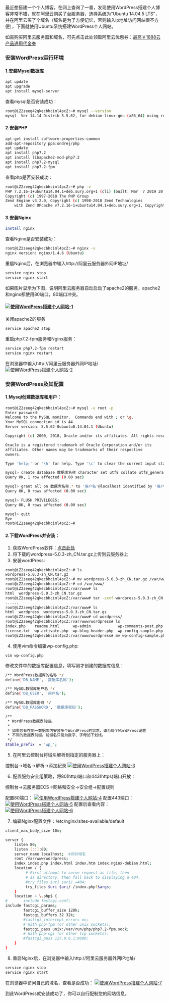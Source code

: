 最近想搭建一个个人博客，在网上查询了一番，发现使用WordPress搭建个人博客非常不错，就在阿里云购买了台服务器，选择系统为“Ubuntu 14.04.5 LTS”，并在阿里云买了个域名（域名是为了方便记忆，否则输入ip地址访问网站很不方便），下面就使用Ubuntu系统搭建WordPress个人网站。

如需购买阿里云服务器和域名，可先点击此处领取阿里云优惠券：[最高￥1888云产品通用代金券](https://promotion.aliyun.com/ntms/yunparter/invite.html?userCode=1xljq71y)

### 安装WordPress运行环境
#### 1.安装Mysql数据库
```bash
apt update
apt upgrade
apt install mysql-server
```
查看mysql是否安装成功：
```bash
root@iZ2zeeg42qkecbhciml4pcZ:~# mysql --version
mysql  Ver 14.14 Distrib 5.5.62, for debian-linux-gnu (x86_64) using readline 6.3
```
#### 2.安装PHP

```bash
apt-get install software-properties-common
add-apt-repository ppa:ondrej/php
apt update
apt install php7.2
apt install libapache2-mod-php7.2
apt install php7.2-mysql
apt install php7.2-fpm
```
查看php是否安装成功：
```bash
root@iZ2zeeg42qkecbhciml4pcZ:~# php -v
PHP 7.2.16-1+ubuntu14.04.1+deb.sury.org+1 (cli) (built: Mar  7 2019 20:42:24) ( NTS )
Copyright (c) 1997-2018 The PHP Group
Zend Engine v3.2.0, Copyright (c) 1998-2018 Zend Technologies
    with Zend OPcache v7.2.16-1+ubuntu14.04.1+deb.sury.org+1, Copyright (c) 1999-2018, by Zend Technologies
```
#### 3.安装Nginx
```bash
install nginx
```
查看Nginx是否安装成功：
```bash
root@iZ2zeeg42qkecbhciml4pcZ:~# nginx -v
nginx version: nginx/1.4.6 (Ubuntu)
```
重启Nginx后，在浏览器中输入http://阿里云服务器外网IP地址/
```bash
service nginx stop
service nginx start
```
如果图片显示为下图，说明阿里云服务器自动启动了apache2的服务，apache2和nginx都使用80端口，80端口冲突。
#### [![使用WordPress搭建个人网站-1](./16-使用WordPress搭建个人网站/1.jpg "使用WordPress搭建个人网站-1")](./16-使用WordPress搭建个人网站/1.jpg "使用WordPress搭建个人网站-1")
关闭apache2的服务
```bash
service apache2 stop
```
重启php7.2-fpm服务和Nginx服务：
```bash
service php7.2-fpm restart
service nginx restart
```
在浏览器中输入http://阿里云服务器外网IP地址/
[![使用WordPress搭建个人网站-2](./16-使用WordPress搭建个人网站/2.jpg "使用WordPress搭建个人网站-2")](./16-使用WordPress搭建个人网站/2.jpg "使用WordPress搭建个人网站-2")

### 安装WordPress及其配置

#### 1.Mysql创建数据库和用户：
```bash
root@iZ2zeeg42qkecbhciml4pcZ:~# mysql -u root -p
Enter password: 
Welcome to the MySQL monitor.  Commands end with ; or \g.
Your MySQL connection id is 44
Server version: 5.5.62-0ubuntu0.14.04.1 (Ubuntu)

Copyright (c) 2000, 2018, Oracle and/or its affiliates. All rights reserved.

Oracle is a registered trademark of Oracle Corporation and/or its
affiliates. Other names may be trademarks of their respective
owners.

Type 'help;' or '\h' for help. Type '\c' to clear the current input statement.

mysql> create database 数据库名称 character set utf8 collate utf8_general_ci;
Query OK, 1 row affected (0.00 sec)

mysql> grant all on 数据库名称.* to '用户名'@localhost identified by '用户密码';
Query OK, 0 rows affected (0.00 sec)

mysql> FLUSH PRIVILEGES;
Query OK, 0 rows affected (0.00 sec)

mysql> quit
Bye
root@iZ2zeeg42qkecbhciml4pcZ:~#
```
#### 2.下载WordPress并安装：
1. 获取WordPress软件：[点击此处](https://cn.wordpress.org/latest-zh_CN.tar.gz)
2. 将下载的wordpress-5.0.3-zh_CN.tar.gz上传到云服务器上
3. 安装wordPress:
```bash
root@iZ2zeeg42qkecbhciml4pcZ:~# ls
wordpress-5.0.3-zh_CN.tar.gz
root@iZ2zeeg42qkecbhciml4pcZ:~# mv wordpress-5.0.3-zh_CN.tar.gz /var/www/
root@iZ2zeeg42qkecbhciml4pcZ:~# cd /var/www/
root@iZ2zeeg42qkecbhciml4pcZ:/var/www# ls
html  wordpress-5.0.3-zh_CN.tar.gz
root@iZ2zeeg42qkecbhciml4pcZ:/var/www# tar -zxvf wordpress-5.0.3-zh_CN.tar.gz
......
root@iZ2zeeg42qkecbhciml4pcZ:/var/www# ls
html  wordpress  wordpress-5.0.3-zh_CN.tar.gz
root@iZ2zeeg42qkecbhciml4pcZ:/var/www# cd wordpress/
root@iZ2zeeg42qkecbhciml4pcZ:/var/www/wordpress# ls
index.php    readme.html      wp-admin            wp-comments-post.php  wp-content   wp-includes        wp-load.php   wp-mail.php      wp-signup.php     xmlrpc.php
license.txt  wp-activate.php  wp-blog-header.php  wp-config-sample.php  wp-cron.php  wp-links-opml.php  wp-login.php  wp-settings.php  wp-trackback.php
root@iZ2zeeg42qkecbhciml4pcZ:/var/www/wordpress# mv wp-config-sample.php wp-config.php 
```
4. 使用vim命令编辑wp-config.php:

`vim wp-config.php`

修改文件中的数据库配置信息，填写刚才创建的数据库信息：
```bash
/** WordPress数据库的名称 */
define('DB_NAME', '数据库名称');

/** MySQL数据库用户名 */
define('DB_USER', '用户名');

/** MySQL数据库密码 */
define('DB_PASSWORD', '数据库密码');

/**
 * WordPress数据表前缀。
 *
 * 如果您有在同一数据库内安装多个WordPress的需求，请为每个WordPress设置
 * 不同的数据表前缀。前缀名只能为数字、字母加下划线。
 */
$table_prefix  = 'wp_';
```
5. 在阿里云控制台将域名解析到指定的服务器上：

控制台->域名->解析->添加纪录
[![使用WordPress搭建个人网站-3](./16-使用WordPress搭建个人网站/3.jpg "使用WordPress搭建个人网站-3")](./16-使用WordPress搭建个人网站/3.jpg "使用WordPress搭建个人网站-3")

6. 配置服务安全组策略，将80(http)端口和443(https)端口开放：

控制台->云服务器ECS->网络和安全->安全组->配置规则

配置80端口：
[![使用WordPress搭建个人网站-4](./16-使用WordPress搭建个人网站/4.jpg "使用WordPress搭建个人网站-4")](./16-使用WordPress搭建个人网站/4.jpg "使用WordPress搭建个人网站-4")
配置443端口：
[![使用WordPress搭建个人网站-5](./16-使用WordPress搭建个人网站/5.jpg "使用WordPress搭建个人网站-5")](./16-使用WordPress搭建个人网站/5.jpg "使用WordPress搭建个人网站-5")
配置后查看内容：
[![使用WordPress搭建个人网站-6](./16-使用WordPress搭建个人网站/6.jpg "使用WordPress搭建个人网站-6")](./16-使用WordPress搭建个人网站/6.jpg "使用WordPress搭建个人网站-6")

7. 编辑Nginx配置文件：/etc/nginx/sites-available/default
```bash
client_max_body_size 10m;

server {
    listen 80;
    listen [::]:80;
    server_name localhost;  #你的域名
    root /var/www/wordpress;
    index index.php index.html index.htm index.nginx-debian.html;
    location / {
         # First attempt to serve request as file, then
         # as directory, then fall back to displaying a 404.
         #try_files $uri $uri/ =404;
         try_files $uri $uri/ /index.php?$args;
    }
    location ~ \.php$ {
#       include fastcgi.conf;
include fastcgi_params;
        fastcgi_buffer_size 128k;
        fastcgi_buffers 32 32k;
        #fastcgi_intercept_errors on;
        # With php-fpm (or other unix sockets):
        fastcgi_pass unix:/var/run/php/php7.2-fpm.sock;
        # With php-cgi (or other tcp sockets):
        #fastcgi_pass 127.0.0.1:9000;
    }
}
```
8. 重启Nginx后，在浏览器中输入http://阿里云服务器外网IP地址/
```bash
service nginx stop
service nginx start
```
在浏览器中访问自己的域名，查看是否成功：
[![使用WordPress搭建个人网站-7](./16-使用WordPress搭建个人网站/7.jpg "使用WordPress搭建个人网站-7")](./16-使用WordPress搭建个人网站/7.jpg "使用WordPress搭建个人网站-7")

到此WordPress就安装成功了，你可以自行配制您的网站信息。
